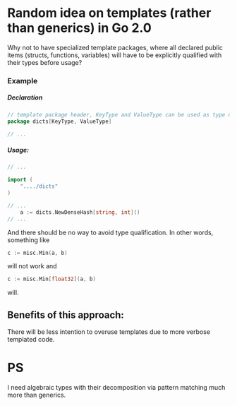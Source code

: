 # Random idea on templates (rather than generics) in Go 2.0
Why not to have specialized template packages, where all declared public items (structs, functions, variables) will have to be explicitly qualified with their types before usage?

### Example
##### Declaration
```go
// template package header, KeyType and ValueType can be used as type names below
package dicts[KeyType, ValueType]

// ...
```
##### Usage: 
```go
// ...

import (
    "..../dicts"
)

// ...
    a := dicts.NewDenseHash[string, int]()
// ...
```

And there should be no way to avoid type qualification. In other words, something like
```go
c := misc.Min(a, b)
```
will not work and
```go
c := misc.Min[float32](a, b)
```
will.

## Benefits of this approach:
There will be less intention to overuse templates due to more verbose templated code.

# PS
I need algebraic types with their decomposition via pattern matching much more than generics.
